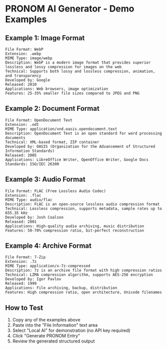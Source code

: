 # PRONOM AI Generator - Demo Examples

## Example 1: Image Format
```
File Format: WebP
Extension: .webp
MIME Type: image/webp
Description: WebP is a modern image format that provides superior lossless and lossy compression for images on the web
Technical: Supports both lossy and lossless compression, animation, and transparency
Developed by: Google
Released: 2010
Applications: Web browsers, image optimization
Features: 25-35% smaller file sizes compared to JPEG and PNG
```

## Example 2: Document Format
```
File Format: OpenDocument Text
Extension: .odt
MIME Type: application/vnd.oasis.opendocument.text
Description: OpenDocument Text is an open standard for word processing documents
Technical: XML-based format, ZIP container
Developed by: OASIS (Organization for the Advancement of Structured Information Standards)
Released: 2005
Applications: LibreOffice Writer, OpenOffice Writer, Google Docs
Standards: ISO/IEC 26300
```

## Example 3: Audio Format
```
File Format: FLAC (Free Lossless Audio Codec)
Extension: .flac
MIME Type: audio/flac
Description: FLAC is an open-source lossless audio compression format
Technical: Lossless compression, supports metadata, sample rates up to 655.35 kHz
Developed by: Josh Coalson
Released: 2001
Applications: High-quality audio archiving, music distribution
Features: 50-70% compression ratio, bit-perfect reconstruction
```

## Example 4: Archive Format
```
File Format: 7-Zip
Extension: .7z
MIME Type: application/x-7z-compressed
Description: 7z is an archive file format with high compression ratios
Technical: LZMA compression algorithm, supports AES-256 encryption
Developed by: Igor Pavlov
Released: 1999
Applications: File archiving, backup, distribution
Features: High compression ratio, open architecture, Unicode filenames
```

## How to Test

1. Copy any of the examples above
2. Paste into the "File Information" text area
3. Select "Local AI" for demonstration (no API key required)
4. Click "Generate PRONOM Entry"
5. Review the generated structured output
